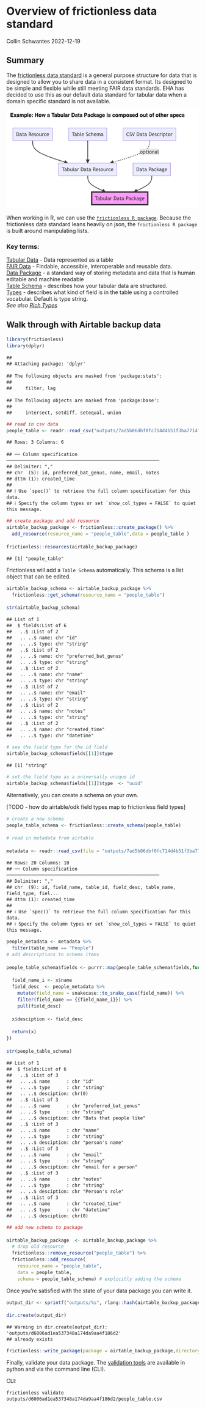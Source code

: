Overview of frictionless data standard
================
Collin Schwantes
2022-12-19

## Summary

The [frictionless data standard](https://specs.frictionlessdata.io/) is
a general purpose structure for data that is designed to allow you to
share data in a consistent format. Its designed to be simple and
flexible while still meeting FAIR data standards. EHA has decided to use
this as our default data standard for tabular data when a domain
specific standard is not available.

![Example Data Package](img/frictionless_data_package.png)

When working in R, we can use the
[`frictionless R package`](https://docs.ropensci.org/frictionless/).
Because the frictionless data standard leans heavily on json, the
`frictionless R package` is built around manipulating lists.

### Key terms:

[Tabular
Data](https://specs.frictionlessdata.io/tabular-data-resource/) - Data
represented as a table  
[FAIR Data](https://www.go-fair.org/fair-principles/) - Findable,
accessible, interoperable and reusable data.  
[Data
Package](https://specs.frictionlessdata.io/#what%E2%80%99s-a-data-package) -
a standard way of storing metadata and data that is human editable and
machine readable  
[Table
Schema](https://specs.frictionlessdata.io/table-schema/#language) -
describes how your tabular data are structured.  
[Types](https://specs.frictionlessdata.io/table-schema/#types-and-formats) -
describes what kind of field is in the table using a controlled
vocabular. Default is type string.  
*See also [Rich
Types](https://specs.frictionlessdata.io/table-schema/#rich-types)*

## Walk through with Airtable backup data

``` r
library(frictionless)
library(dplyr)
```

    ## 
    ## Attaching package: 'dplyr'

    ## The following objects are masked from 'package:stats':
    ## 
    ##     filter, lag

    ## The following objects are masked from 'package:base':
    ## 
    ##     intersect, setdiff, setequal, union

``` r
## read in csv data
people_table <- readr::read_csv("outputs/7ad5b06dbf0fc714d4b51f3ba7714fef/people.csv")
```

    ## Rows: 3 Columns: 6

    ## ── Column specification ────────────────────────────────────────────────────────
    ## Delimiter: ","
    ## chr  (5): id, preferred_bat_genus, name, email, notes
    ## dttm (1): created_time
    ## 
    ## ℹ Use `spec()` to retrieve the full column specification for this data.
    ## ℹ Specify the column types or set `show_col_types = FALSE` to quiet this message.

``` r
## create package and add resource
airtable_backup_package <- frictionless::create_package() %>%  
  add_resource(resource_name = "people_table",data = people_table )

frictionless::resources(airtable_backup_package)
```

    ## [1] "people_table"

Frictionless will add a `Table Schema` automatically. This schema is a
list object that can be edited.

``` r
airtable_backup_schema <- airtable_backup_package %>% 
  frictionless::get_schema(resource_name = "people_table")

str(airtable_backup_schema)
```

    ## List of 1
    ##  $ fields:List of 6
    ##   ..$ :List of 2
    ##   .. ..$ name: chr "id"
    ##   .. ..$ type: chr "string"
    ##   ..$ :List of 2
    ##   .. ..$ name: chr "preferred_bat_genus"
    ##   .. ..$ type: chr "string"
    ##   ..$ :List of 2
    ##   .. ..$ name: chr "name"
    ##   .. ..$ type: chr "string"
    ##   ..$ :List of 2
    ##   .. ..$ name: chr "email"
    ##   .. ..$ type: chr "string"
    ##   ..$ :List of 2
    ##   .. ..$ name: chr "notes"
    ##   .. ..$ type: chr "string"
    ##   ..$ :List of 2
    ##   .. ..$ name: chr "created_time"
    ##   .. ..$ type: chr "datetime"

``` r
# see the field type for the id field
airtable_backup_schema$fields[[1]]$type
```

    ## [1] "string"

``` r
# set the field type as a universally unique id
airtable_backup_schema$fields[[1]]$type  <- "uuid"
```

Alternatively, you can create a schema on your own.

\[TODO - how do airtable/odk field types map to frictionless field
types\]

``` r
# create a new schema
people_table_schema <- frictionless::create_schema(people_table)

# read in metadata from airtable

metadata <- readr::read_csv(file = "outputs/7ad5b06dbf0fc714d4b51f3ba7714fef/metadata.csv")
```

    ## Rows: 20 Columns: 10
    ## ── Column specification ────────────────────────────────────────────────────────
    ## Delimiter: ","
    ## chr  (9): id, field_name, table_id, field_desc, table_name, field_type, fiel...
    ## dttm (1): created_time
    ## 
    ## ℹ Use `spec()` to retrieve the full column specification for this data.
    ## ℹ Specify the column types or set `show_col_types = FALSE` to quiet this message.

``` r
people_metadata <- metadata %>% 
  filter(table_name == "People") 
# add descriptions to schema items

people_table_schema$fields <- purrr::map(people_table_schema$fields,function(x){
  
  field_name_i <- x$name 
  field_desc  <- people_metadata %>% 
    mutate(field_name = snakecase::to_snake_case(field_name)) %>%
    filter(field_name == {{field_name_i}}) %>% 
    pull(field_desc)
  
  x$desciption <- field_desc
  
  return(x)
})

str(people_table_schema)
```

    ## List of 1
    ##  $ fields:List of 6
    ##   ..$ :List of 3
    ##   .. ..$ name      : chr "id"
    ##   .. ..$ type      : chr "string"
    ##   .. ..$ desciption: chr(0) 
    ##   ..$ :List of 3
    ##   .. ..$ name      : chr "preferred_bat_genus"
    ##   .. ..$ type      : chr "string"
    ##   .. ..$ desciption: chr "Bats that people like"
    ##   ..$ :List of 3
    ##   .. ..$ name      : chr "name"
    ##   .. ..$ type      : chr "string"
    ##   .. ..$ desciption: chr "person's name"
    ##   ..$ :List of 3
    ##   .. ..$ name      : chr "email"
    ##   .. ..$ type      : chr "string"
    ##   .. ..$ desciption: chr "email for a person"
    ##   ..$ :List of 3
    ##   .. ..$ name      : chr "notes"
    ##   .. ..$ type      : chr "string"
    ##   .. ..$ desciption: chr "Person's role"
    ##   ..$ :List of 3
    ##   .. ..$ name      : chr "created_time"
    ##   .. ..$ type      : chr "datetime"
    ##   .. ..$ desciption: chr(0)

``` r
## add new schema to package

airtable_backup_package  <- airtable_backup_package %>% 
  # drop old resource
  frictionless::remove_resource("people_table") %>% 
  frictionless::add_resource(
    resource_name = "people_table",
    data = people_table,
    schema = people_table_schema) # explicitly adding the schema
```

Once you’re satisfied with the state of your data package you can write
it.

``` r
output_dir <- sprintf("outputs/%s", rlang::hash(airtable_backup_package)) #probably give this a human readable name

dir.create(output_dir)
```

    ## Warning in dir.create(output_dir): 'outputs/d6006ad1ea537348a174da9aa4f186d2'
    ## already exists

``` r
frictionless::write_package(package = airtable_backup_package,directory = output_dir)
```

Finally, validate your data package. The [validation
tools](https://framework.frictionlessdata.io/docs/getting-started.html)
are available in python and via the command line (CLI).

CLI:

    frictionless validate outputs/d6006ad1ea537348a174da9aa4f186d2/people_table.csv

